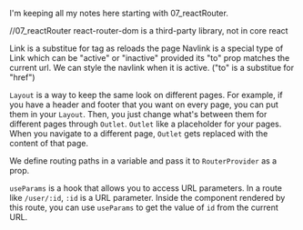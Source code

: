 I'm keeping all my notes here starting with 07_reactRouter.

//07_reactRouter
react-router-dom is a third-party library, not in core react

Link is a substitue for <a> tag as <a> reloads the page
Navlink is a special type of Link which can be "active" or "inactive" provided its "to" prop matches the current url. We can style the navlink when it is active. ("to" is a substitue for "href")

`Layout` is a way to keep the same look on different pages. For example, if you have a header and footer that you want on every page, you can put them in your `Layout`. Then, you just change what's between them for different pages through `Outlet`.
`Outlet` like a placeholder for your pages. When you navigate to a different page, `Outlet` gets replaced with the content of that page.

We define routing paths in a variable and pass it to `RouterProvider` as a prop.

`useParams` is a hook that allows you to access URL parameters. In a route like `/user/:id`, `:id` is a URL parameter. Inside the component rendered by this route, you can use `useParams` to get the value of `id` from the current URL.